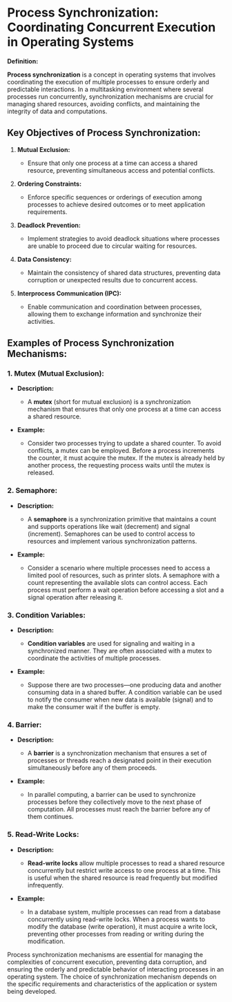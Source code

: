 # Process Synchronization: Coordinating Concurrent Execution in Operating Systems

**Definition:**

**Process synchronization** is a concept in operating systems that involves coordinating the execution of multiple processes to ensure orderly and predictable interactions. In a multitasking environment where several processes run concurrently, synchronization mechanisms are crucial for managing shared resources, avoiding conflicts, and maintaining the integrity of data and computations.

## Key Objectives of Process Synchronization:

1. **Mutual Exclusion:**
   - Ensure that only one process at a time can access a shared resource, preventing simultaneous access and potential conflicts.

2. **Ordering Constraints:**
   - Enforce specific sequences or orderings of execution among processes to achieve desired outcomes or to meet application requirements.

3. **Deadlock Prevention:**
   - Implement strategies to avoid deadlock situations where processes are unable to proceed due to circular waiting for resources.

4. **Data Consistency:**
   - Maintain the consistency of shared data structures, preventing data corruption or unexpected results due to concurrent access.

5. **Interprocess Communication (IPC):**
   - Enable communication and coordination between processes, allowing them to exchange information and synchronize their activities.

## Examples of Process Synchronization Mechanisms:

### 1. **Mutex (Mutual Exclusion):**

- **Description:**
  - A **mutex** (short for mutual exclusion) is a synchronization mechanism that ensures that only one process at a time can access a shared resource.

- **Example:**
  - Consider two processes trying to update a shared counter. To avoid conflicts, a mutex can be employed. Before a process increments the counter, it must acquire the mutex. If the mutex is already held by another process, the requesting process waits until the mutex is released.

### 2. **Semaphore:**

- **Description:**
  - A **semaphore** is a synchronization primitive that maintains a count and supports operations like wait (decrement) and signal (increment). Semaphores can be used to control access to resources and implement various synchronization patterns.

- **Example:**
  - Consider a scenario where multiple processes need to access a limited pool of resources, such as printer slots. A semaphore with a count representing the available slots can control access. Each process must perform a wait operation before accessing a slot and a signal operation after releasing it.

### 3. **Condition Variables:**

- **Description:**
  - **Condition variables** are used for signaling and waiting in a synchronized manner. They are often associated with a mutex to coordinate the activities of multiple processes.

- **Example:**
  - Suppose there are two processes—one producing data and another consuming data in a shared buffer. A condition variable can be used to notify the consumer when new data is available (signal) and to make the consumer wait if the buffer is empty.

### 4. **Barrier:**

- **Description:**
  - A **barrier** is a synchronization mechanism that ensures a set of processes or threads reach a designated point in their execution simultaneously before any of them proceeds.

- **Example:**
  - In parallel computing, a barrier can be used to synchronize processes before they collectively move to the next phase of computation. All processes must reach the barrier before any of them continues.

### 5. **Read-Write Locks:**

- **Description:**
  - **Read-write locks** allow multiple processes to read a shared resource concurrently but restrict write access to one process at a time. This is useful when the shared resource is read frequently but modified infrequently.

- **Example:**
  - In a database system, multiple processes can read from a database concurrently using read-write locks. When a process wants to modify the database (write operation), it must acquire a write lock, preventing other processes from reading or writing during the modification.

Process synchronization mechanisms are essential for managing the complexities of concurrent execution, preventing data corruption, and ensuring the orderly and predictable behavior of interacting processes in an operating system. The choice of synchronization mechanism depends on the specific requirements and characteristics of the application or system being developed.
